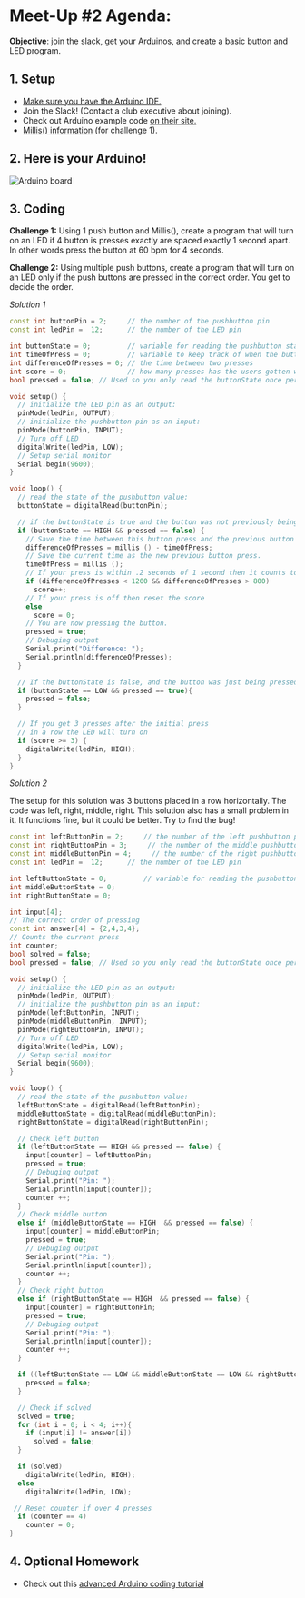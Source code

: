 # Meet-Up #2 Agenda:

**Objective**: join the slack, get your Arduinos, and create a basic button and LED program.

## 1. Setup
* [Make sure you have the Arduino IDE.](https://www.arduino.cc/en/Main/Software)
* Join the Slack! (Contact a club executive about joining).
* Check out Arduino example code [on their site.](https://www.arduino.cc/en/Tutorial/BuiltInExamples)
* [Millis() information](https://www.arduino.cc/reference/en/language/functions/time/millis/) (for challenge 1).

## 2. Here is your Arduino!
![Arduino board](http://www.robocircuits.com/wp-content/uploads/2018/02/042014_1355_ArduinoGett1.png)

## 3. Coding
**Challenge 1:**
Using 1 push button and Millis(), create a program that will turn on an LED if 4 button is presses exactly are spaced exactly 1 second apart. In other words press the button at 60 bpm for 4 seconds.

**Challenge 2:**
Using multiple push buttons, create a program that will turn on an LED only if the push buttons are pressed in the correct order. You get to decide the order.

*Solution 1*

```c++
const int buttonPin = 2;     // the number of the pushbutton pin
const int ledPin =  12;      // the number of the LED pin

int buttonState = 0;         // variable for reading the pushbutton status
int timeOfPress = 0;         // variable to keep track of when the button was pressed.
int differenceOfPresses = 0; // the time between two presses
int score = 0;               // how many presses has the users gotten with 1 second in a row.
bool pressed = false; // Used so you only read the buttonState once per push

void setup() {
  // initialize the LED pin as an output:
  pinMode(ledPin, OUTPUT);
  // initialize the pushbutton pin as an input:
  pinMode(buttonPin, INPUT);
  // Turn off LED
  digitalWrite(ledPin, LOW);
  // Setup serial monitor
  Serial.begin(9600);
}

void loop() {
  // read the state of the pushbutton value:
  buttonState = digitalRead(buttonPin);

  // if the buttonState is true and the button was not previously being pressed.
  if (buttonState == HIGH && pressed == false) {
    // Save the time between this button press and the previous button press.
    differenceOfPresses = millis () - timeOfPress;
    // Save the current time as the new previous button press.
    timeOfPress = millis ();
    // If your press is within .2 seconds of 1 second then it counts towards your score.
    if (differenceOfPresses < 1200 && differenceOfPresses > 800)
      score++;
    // If your press is off then reset the score
    else
      score = 0;
    // You are now pressing the button.
    pressed = true;
    // Debuging output
    Serial.print("Difference: ");
    Serial.println(differenceOfPresses);
  }

  // If the buttonState is false, and the button was just being pressed then that means the button is no longer being pressed.
  if (buttonState == LOW && pressed == true){
    pressed = false;
  }

  // If you get 3 presses after the initial press
  // in a row the LED will turn on
  if (score >= 3) {
    digitalWrite(ledPin, HIGH);
  }
}
```

*Solution 2*

The setup for this solution was 3 buttons placed in a row horizontally. The code was left, right, middle, right.
This solution also has a small problem in it. It functions fine, but it could be better. Try to find the bug!
```c++
const int leftButtonPin = 2;     // the number of the left pushbutton pin
const int rightButtonPin = 3;     // the number of the middle pushbutton pin
const int middleButtonPin = 4;     // the number of the right pushbutton pin
const int ledPin =  12;      // the number of the LED pin

int leftButtonState = 0;         // variable for reading the pushbutton status
int middleButtonState = 0;
int rightButtonState = 0;

int input[4];
// The correct order of pressing
const int answer[4] = {2,4,3,4};
// Counts the current press
int counter;
bool solved = false;
bool pressed = false; // Used so you only read the buttonState once per push

void setup() {
  // initialize the LED pin as an output:
  pinMode(ledPin, OUTPUT);
  // initialize the pushbutton pin as an input:
  pinMode(leftButtonPin, INPUT);
  pinMode(middleButtonPin, INPUT);
  pinMode(rightButtonPin, INPUT);
  // Turn off LED
  digitalWrite(ledPin, LOW);
  // Setup serial monitor
  Serial.begin(9600);
}

void loop() {
  // read the state of the pushbutton value:
  leftButtonState = digitalRead(leftButtonPin);
  middleButtonState = digitalRead(middleButtonPin);
  rightButtonState = digitalRead(rightButtonPin);

  // Check left button
  if (leftButtonState == HIGH && pressed == false) {
    input[counter] = leftButtonPin;
    pressed = true;
    // Debuging output
    Serial.print("Pin: ");
    Serial.println(input[counter]);
    counter ++;
  }
  // Check middle button
  else if (middleButtonState == HIGH  && pressed == false) {
    input[counter] = middleButtonPin;
    pressed = true;
    // Debuging output
    Serial.print("Pin: ");
    Serial.println(input[counter]);
    counter ++;
  }
  // Check right button
  else if (rightButtonState == HIGH  && pressed == false) {
    input[counter] = rightButtonPin;
    pressed = true;
    // Debuging output
    Serial.print("Pin: ");
    Serial.println(input[counter]);
    counter ++;
  }

  if ((leftButtonState == LOW && middleButtonState == LOW && rightButtonState == LOW)&& pressed == true){
    pressed = false;
  }

  // Check if solved
  solved = true;
  for (int i = 0; i < 4; i++){
    if (input[i] != answer[i])
      solved = false;
  }

  if (solved)
    digitalWrite(ledPin, HIGH);
  else
    digitalWrite(ledPin, LOW);

 // Reset counter if over 4 presses
  if (counter == 4)
    counter = 0;
}
```

## 4. Optional Homework
* Check out this [advanced Arduino coding tutorial](https://www.youtube.com/watch?v=ZARTUnVUYT0&list=PLwnMi_b_qu7sfMQcoN8u7fiYEr1-vZYn_&index=9)
